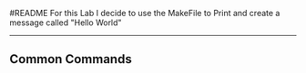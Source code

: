 #README
For this Lab I decide to use the MakeFile to Print and create a message called "Hello World"

---

## Common Commands
